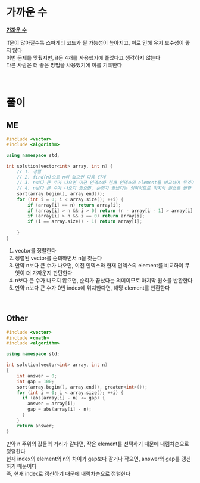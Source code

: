 # 가까운 수
**[ 가까운 수 ](https://school.programmers.co.kr/learn/courses/30/lessons/120890)**   

if문이 많아질수록 스파게티 코드가 될 가능성이 높아지고, 이로 인해 유지 보수성이 좋지 않다   
이번 문제를 맞췄지만, if문 4개를 사용했기에 풀었다고 생각하지 않는다   
다른 사람은 더 좋은 방법을 사용했기에 이를 기록한다   

<br>

# 풀이

## ME
```cpp
#include <vector>
#include <algorithm>

using namespace std;

int solution(vector<int> array, int n) {
    // 1. 정렬
    // 2. find(n)으로 n이 없으면 다음 단계
    // 3. n보다 큰 수가 나오면 이전 인덱스와 현재 인덱스의 element를 비교하여 무엇이 더 가까운지 판단
    // 4. n보다 큰 수가 나오지 않으면, 순회가 끝냈다는 의미이므로 마지막 원소를 반환
    sort(array.begin(), array.end());
    for (int i = 0; i < array.size(); ++i) {
        if (array[i] == n) return array[i];
        if (array[i] > n && i > 0) return (n - array[i - 1] > array[i] - n) ? array[i] : array[i - 1];
        if (array[i] > n && i == 0) return array[i];
        if (i == array.size() - 1) return array[i];
        
    }
}
```
1. vector를 정렬한다
2. 정렬된 vector를 순회하면서 n을 찾는다
3. 만약 n보다 큰 수가 나오면, 이전 인덱스와 현재 인덱스의 element를 비교하여 무엇이 더 가까운지 판단한다
4. n보다 큰 수가 나오지 않으면, 순회가 끝났다는 의미이므로 마지막 원소를 반환한다
5. 만약 n보다 큰 수가 0번 index에 위치한다면, 해당 element를 반환한다

<br>

## Other
```cpp
#include <vector>
#include <cmath>
#include <algorithm>

using namespace std;

int solution(vector<int> array, int n)
{
    int answer = 0;
    int gap = 100;
    sort(array.begin(), array.end(), greater<int>());
    for (int i = 0; i < array.size(); ++i) {
      if (abs(array[i] - n) <= gap) { 
        answer = array[i]; 
        gap = abs(array[i] - n); 
      }
    }
    return answer;
}
```
만약 n 주위의 값들의 거리가 같다면, 작은 element를 선택하기 때문에 내림차순으로 정렬한다   
현재 index의 element와 n의 차이가 gap보다 같거나 작으면, answer와 gap를 갱신하기 때문이다   
즉, 현재 index로 갱신하기 때문에 내림차순으로 정렬한다   
